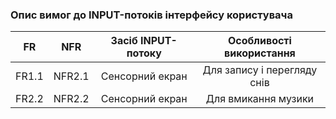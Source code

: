 ### Опис вимог до INPUT-потоків інтерфейсу користувача
|  FR   |   NFR  | Засіб INPUT-потоку |  Особливості використання   |
|:-----:|:------:|:------------------:|:---------------------------:|
| FR1.1 | NFR2.1 |  Сенсорний екран   | Для запису і перегляду снів |
| FR2.2 | NFR2.2 |  Сенсорний екран   |     Для вмикання музики     |
